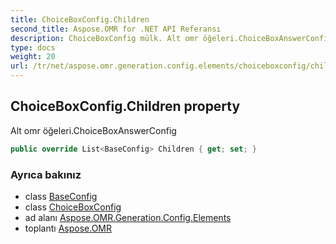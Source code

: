 ```yaml
---
title: ChoiceBoxConfig.Children
second_title: Aspose.OMR for .NET API Referansı
description: ChoiceBoxConfig mülk. Alt omr öğeleri.ChoiceBoxAnswerConfig
type: docs
weight: 20
url: /tr/net/aspose.omr.generation.config.elements/choiceboxconfig/children/
---
```

## ChoiceBoxConfig.Children property

Alt omr öğeleri.ChoiceBoxAnswerConfig

```csharp
public override List<BaseConfig> Children { get; set; }
```

### Ayrıca bakınız

* class [BaseConfig](../../../aspose.omr.generation.config/baseconfig/)
* class [ChoiceBoxConfig](../)
* ad alanı [Aspose.OMR.Generation.Config.Elements](../../choiceboxconfig/)
* toplantı [Aspose.OMR](../../../)


